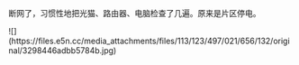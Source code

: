 <p>断网了，习惯性地把光猫、路由器、电脑检查了几遍。原来是片区停电。</p>
![](https://files.e5n.cc/media_attachments/files/113/123/497/021/656/132/original/3298446adbb5784b.jpg)